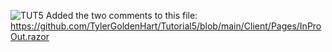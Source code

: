 ![TUT5](https://user-images.githubusercontent.com/90016672/134604632-f5b45fa7-181b-44f8-920d-9ac5ce2061bc.jpg)
Added the two comments to this file: https://github.com/TylerGoldenHart/Tutorial5/blob/main/Client/Pages/InProOut.razor
